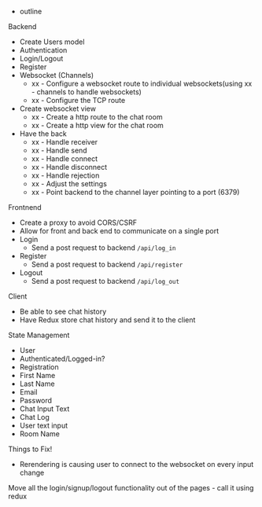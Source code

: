 - outline

Backend

- Create Users model
- Authentication
- Login/Logout
- Register
- Websocket (Channels)
  - xx - Configure a websocket route to individual websockets(using xx - channels to handle websockets)
  - xx - Configure the TCP route
- Create websocket view
  - xx - Create a http route to the chat room
  - xx - Create a http view for the chat room
- Have the back
  - xx - Handle receiver
  - xx - Handle send
  - xx - Handle connect
  - xx - Handle disconnect
  - xx - Handle rejection
  - xx - Adjust the settings
  - xx - Point backend to the channel layer pointing to a port (6379)

Frontnend

- Create a proxy to avoid CORS/CSRF
- Allow for front and back end to communicate on a single port
- Login
  - Send a post request to backend `/api/log_in`
- Register
  - Send a post request to backend `/api/register`
- Logout
  - Send a post request to backend `/api/log_out`

Client

- Be able to see chat history
- Have Redux store chat history and send it to the client

State Management

- User
- Authenticated/Logged-in?
- Registration
- First Name
- Last Name
- Email
- Password
- Chat Input Text
- Chat Log
- User text input
- Room Name

Things to Fix!

- Rerendering is causing user to connect to the websocket on every input change

Move all the login/signup/logout functionality out of the pages - call it using redux
